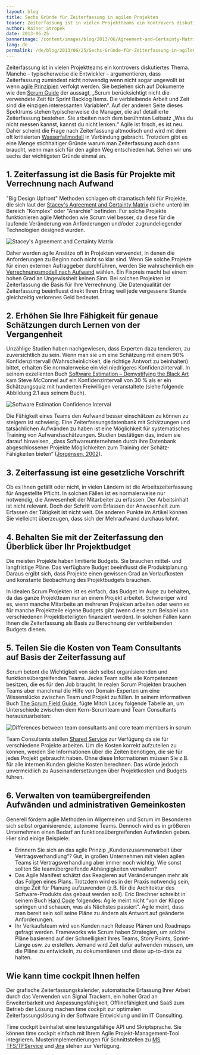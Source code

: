 ```yaml
---
layout: blog
title: Sechs Gründe für Zeiterfassung in agilen Projekten
teaser: Zeiterfassung ist in vielen Projektteams ein kontrovers diskutiertes Thema. Manche – typischerweise die Entwickler – argumentieren, dass Zeiterfassung nicht notwendig wenn nicht sogar ungewollt ist wenn agile Prinzipe verfolgt werden. Sie beziehen sich auf Dokumente wie den Scrum Guide der aussagt, „Scrum berücksichtigt nicht die verwendete Zeit für Sprint Backlog Items. Die verbleibende Arbeit und Zeit sind die einzigen interessanten Variablen“. Auf der anderen Seite dieses Spektrums stehen typischerweise die Manager, die auf detaillierte Zeiterfassung bestehen. Sie arbeiten nach dem berühmten Leitsatz „Was du nicht messen kannst, kannst du nicht lenken.“ Agile ist frisch, es ist neu. Daher scheint die Frage nach Zeiterfassung altmodisch und wird mit der oft kritisierten Wasserfall-Methode in Verbindung gebracht. Trotzdem gibt es eine Menge stichhaltiger Gründe warum man Zeiterfassung auch dann braucht, wenn man sich für den agilen Weg entschieden hat. Sehen wir uns sechs der wichtigsten Gründe einmal an.
author: Rainer Stropek
date: 2013-06-25
bannerimage: /content/images/blog/2013/06/Agreement-and-Certainty-Matrix.png
lang: de
permalink: /de/blog/2013/06/25/Sechs-Gründe-für-Zeiterfassung-in-agilen-Projekten
---
```


<p>Zeiterfassung ist in vielen Projektteams ein kontrovers diskutiertes Thema. Manche – typischerweise die Entwickler – argumentieren, dass Zeiterfassung zumindest nicht notwendig wenn nicht sogar ungewollt ist wenn <a href="http://www.agilemanifesto.org/" target="_blank">agile Prinzipien</a> verfolgt werden. Sie beziehen sich auf Dokumente wie den <a href="http://www.scrum.org/Portals/0/Documents/Scrum%20Guides/Scrum_Guide.pdf" target="_blank">Scrum Guide</a> der aussagt, „Scrum berücksichtigt nicht die verwendete Zeit für Sprint Backlog Items. Die verbleibende Arbeit und Zeit sind die einzigen interessanten Variablen“. Auf der anderen Seite dieses Spektrums stehen typischerweise die Manager, die auf detaillierte Zeiterfassung bestehen. Sie arbeiten nach dem berühmten Leitsatz „Was du nicht messen kannst, kannst du nicht lenken.“ Agile ist frisch, es ist neu. Daher scheint die Frage nach Zeiterfassung altmodisch und wird mit dem oft kritisierten <a href="http://de.wikipedia.org/wiki/Wasserfallmodell" target="_blank" title="Wasserfallmodell">Wasserfallmodell</a> in Verbindung gebracht. Trotzdem gibt es eine Menge stichhaltiger Gründe warum man Zeiterfassung auch dann braucht, wenn man sich für den agilen Weg entschieden hat. Sehen wir uns sechs der wichtigsten Gründe einmal an.</p><h2>1. Zeiterfassung ist die Basis für Projekte mit Verrechnung nach Aufwand</h2><p>"Big Design Upfront" Methoden schlagen oft dramatisch fehl für Projekte, die sich laut der <a href="http://blogs.msdn.com/b/jmeier/archive/2010/04/04/rick-stacey-s-agreement-and-certainty-matrix.aspx" target="_blank" title="Ralph Stacey’s Agreement and Certainty Matrix">Stacey's Agreement and Certainty Matrix</a> (siehe unten) im Bereich "Komplex" oder "Anarchie" befinden. Für solche Projekte funktionieren agile Methoden wie Scrum viel besser, da diese für die laufende Veränderung von Anforderungen und/oder zugrundeliegender Technologien designed wurden.</p><p>
  <img src="{{site.baseurl}}/content/images/blog/2013/06/Agreement-and-Certainty-Matrix.png" alt="Stacey's Agreement and Certainty Matrix" title="Stacey's Agreement and Certainty Matrix" />
</p><p>Daher werden agile Ansätze oft in Projekten verwendet, in denen die Anforderungen zu Beginn noch nicht so klar sind. Wenn Sie solche Projekte für einen externen Aufraggeber durchführen, werden Sie wahrscheinlich ein <a href="http://en.wikipedia.org/wiki/Man-hour" target="_blank" title="Person Hours">Verrechnungsmodell nach Aufwand</a> wählen. Ein Fixpreis macht bei einem hohen Grad an Ungewissheit keinen Sinn. Bei solchen Projekten ist Zeiterfassung die Basis für Ihre Verrechnung. Die Datenqualität der Zeiterfassung beeinflusst direkt Ihren Ertrag weil jede vergessene Stunde gleichzeitig verlorenes Geld bedeutet.</p><h2>2. Erhöhen Sie Ihre Fähigkeit für genaue Schätzungen durch Lernen von der Vergangenheit</h2><p>Unzählige Studien haben nachgewiesen, dass Experten dazu tendieren, zu zuversichtlich zu sein. Wenn man sie um eine Schätzung mit einem 90% Konfidenzintervall (Wahrscheinlichkeit, die richtige Antwort zu beinhalten) bittet, erhalten Sie normalerweise ein viel niedrigeres Konfidenzintervall. In seinem exzellenten Buch <a href="https://www.amazon.de/dp/8178531038/ref=as_li_ss_til?tag=timecockpit-21&amp;camp=2906&amp;creative=19474&amp;linkCode=as4&amp;creativeASIN=8178531038&amp;adid=05PVSKAA41PBMC6625YG&amp;" target="_blank">Software Estimation – Demystifying the Black Art</a> kam Steve McConnel auf ein Konfidenzintervall von 30 % als er ein Schätzungsquiz mit hunderten Freiwilligen veranstaltete (siehe folgende Abbildung 2.1 aus seinem Buch).</p><p>
  <img src="{{site.baseurl}}/content/images/blog/2013/06/software-estimation-confidence-interval.png" alt="Software Estimation Confidence Interval" title="Software Estimation Confidence Interval" />
</p><p>Die Fähigkeit eines Teams den Aufwand besser einschätzen zu können zu steigern ist schwierig. Eine Zeiterfassungsdatenbank mit Schätzungen und tatsächlichen Aufwänden zu haben ist eine Möglichkeit für systematisches Training von Aufwandsschätzungen. Studien bestätigen das, indem sie darauf hinweisen, „dass Softwareunternehmen durch ihre Datenbank abgeschlossener Projekte Möglichkeiten zum Training der Schätz-Fähigkeiten bieten“ (<a href="http://simula.no/research/se/publications/SE.4.Joergensen.2004.c/simula_pdf_file" target="_blank" title="A Review of Studies on Expert Estimation of Software Development Effort">Jorgensen, 2002</a>).</p><h2>3. Zeiterfassung ist eine gesetzliche Vorschrift</h2><p>Ob es Ihnen gefällt oder nicht, in vielen Ländern ist die Arbeitszeiterfassung für Angestellte Pflicht. In solchen Fällen ist es normalerweise nur notwendig, die Anwesenheit der Mitarbeiter zu erfassen. Der Arbeitsinhalt ist nicht relevant. Doch der Schritt vom Erfassen der Anwesenheit zum Erfassen der Tätigkeit ist nicht weit. Die anderen Punkte im Artikel können Sie vielleicht überzeugen, dass sich der Mehraufwand durchaus lohnt.</p><h2>4. Behalten Sie mit der Zeiterfassung den Überblick über Ihr Projektbudget</h2><p>Die meisten Projekte haben limitierte Budgets. Sie brauchen mittel- und langfristige Pläne. Das verfügbare Budget beeinflusst die Produktplanung. Daraus ergibt sich, dass Projekte einen gewissen Grad an Vorlaufkosten und konstante Beobachtung des Projektbudgets brauchen.</p><p>In idealen Scrum Projekten ist es einfach, das Budget im Auge zu behalten, da das ganze Projektteam nur an einem Projekt arbeitet. Schwieriger wird es, wenn manche Mitarbeite an mehreren Projekten arbeiten oder wenn es für manche Projektteile eigene Budgets gibt (wenn diese zum Beispiel von verschiedenen Projektbeteiligten finanziert werden). In solchen Fällen kann Ihnen die Zeiterfassung als Basis zu Berechnung der verbleibenden Budgets dienen.</p><h2>5. Teilen Sie die Kosten von Team Consultants auf Basis der Zeiterfassung auf</h2><p>Scrum betont die Wichtigkeit von sich selbst organisierenden und funktionsübergreifenden Teams. Jedes Team sollte alle Kompetenzen besitzen, die es für den Job braucht. In realen Scrum Projekten brauchen Teams aber manchmal die Hilfe von Domain-Experten um eine Wissenslücke zwischen Team und Projekt zu füllen. In seinem informativen Buch <a href="https://www.amazon.de/dp/0321554159/ref=as_li_ss_til?tag=timecockpit-21&amp;camp=2906&amp;creative=19474&amp;linkCode=as4&amp;creativeASIN=0321554159&amp;adid=09ZBE9NAF1BBT7PCZK5D&amp;" title="The Scrum Field Guide" target="_blank">The Scrum Field Guide</a>, fügte Mitch Lacey folgende Tabelle an, um Unterschiede zwischen dem Kern-Scrumteam und Team Consultants herauszuarbeiten:</p><p>
  <img src="{{site.baseurl}}/content/images/blog/2013/06/scrum-roles-benefits-and-downsides.png" alt="Differences between team consultants and core team members in scrum" title="Differences between team consultants and core team members in scrum" />
</p><p>Team Consultants stellen <a href="http://en.wikipedia.org/wiki/Shared_services" title="Shared Services" target="_blank">Shared Service</a> zur Verfügung da sie für verschiedene Projekte arbeiten. Um die Kosten korrekt aufzuteilen zu können, werden Sie Informationen über die Zeiten benötigen, die sie für jedes Projekt gebraucht haben. Ohne diese Informationen müssen Sie z.B. für alle internen Kunden gleiche Kosten berechnen. Das würde jedoch unvermeidlich zu Auseinandersetzungen über Projektkosten und Budgets führen. </p><h2>6. Verwalten von teamübergreifenden Aufwänden und administrativen Gemeinkosten<span class="Apple-tab-span"></span><br /></h2><p>Generell fördern agile Methoden im Allgemeinen und Scrum im Besonderen sich selbst organisierende, autonome Teams. Dennoch wird es in größeren Unternehmen einen Bedarf an funktionsübergreifenden Aufwänden geben. Hier sind einige Beispiele:</p><ul>
  <li>Erinnern Sie sich an das agile Prinzip „Kundenzusammenarbeit über Vertragsverhandlung“? Gut, in großen Unternehmen mit vielen agilen Teams ist Vertragsverhandlung aber immer noch wichtig. Wie sonst sollten Sie teamübergreifende Abhängigkeiten verwalten?</li>
  <li>Das Agile Manifest schätzt das Reagieren auf Veränderungen mehr als das Folgen eines Plans. Trotzdem wird es in der Praxis notwendig sein, einige Zeit für Planung aufzuwenden (z.B. für die Architektur des Software-Produkts das gebaut werden soll). Eric Brechner schreibt in seinem Buch <a href="https://www.amazon.de/dp/0735661707/ref=as_li_ss_til?tag=timecockpit-21&amp;camp=2906&amp;creative=19474&amp;linkCode=as4&amp;creativeASIN=0735661707&amp;adid=1VJGP7ECSSFQAHD5VSDZ&amp;" title="Eric Brechner's Hard Code" target="_blank">Hard Code</a> folgendes: Agile meint nicht “von der Klippe springen und schauen, was als Nächstes passiert”. Agile meint, dass man bereit sein soll seine Pläne zu ändern als Antwort auf geänderte Anforderungen. </li>
  <li>Ihr Verkaufsteam wird von Kunden nach Release Plänen und Roadmaps gefragt werden. Frameworks wie Scrum haben Strategien, um solche Pläne basierend auf der Schnelligkeit Ihres Teams, Story Points, Sprint-Länge usw. zu erstellen. Jemand wird Zeit dafür aufwenden müssen, um die Pläne zu entwickeln, zu dokumentieren und diese up-to-date zu halten.</li>
</ul><h2>Wie kann time cockpit Ihnen helfen</h2><p>Der grafische Zeiterfassungskalender, automatische Erfassung Ihrer Arbeit durch das Verwenden von Signal Trackern, ein hoher Grad an Erweiterbarkeit und Anpassungsfähigkeit, Offlinefähigkeit und SaaS zum Betrieb der Lösung machen time cockpit zur optimalen Zeiterfassungslösung in der Software Entwicklung und im IT Consulting.</p><p>Time cockpit beinhaltet eine leistungsfähige API und Skriptsprache. Sie können time cockpit einfach mit Ihrem Agile Projekt-Management-Tool integrieren. Musterimplementierungen für Schnittstellen zu <a href="http://www.timecockpit.com/blog/2013/05/31/TFS-Work-Items-as-Time-Cockpit-Tasks" target="_blank" title="TFS Work Items als Tätigkeiten in time cockpit">MS TFS/TFService</a> und <a href="http://www.timecockpit.com/blog/2013/04/30/Importing-JIRA-Issues-as-Time-Cockpit-Tasks" target="_blank" title="Import von JIRA Tasks in time cockpit">Jira</a> stehen zur Verfügung.</p>